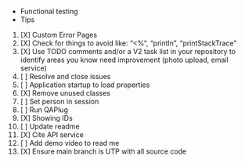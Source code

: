 - Functional testing
- Tips

1. [X] Custom Error Pages
2. [X] Check for things to avoid like: “&lt;%“, “println”, “printStackTrace”
3. [X] Use TODO comments and\/or a V2 task list in your repository to identify areas you know need improvement (photo upload, email service)
4. [ ] Resolve and close issues
5. [ ] Application startup to load properties
6. [X] Remove unused classes
7. [ ] Set person in session
8. [ ] Run QAPlug
9. [X] Showing IDs
10. [ ] Update readme
11. [X] Cite API service
12. [ ] Add demo video to read me
13. [X] Ensure main branch is UTP with all source code
